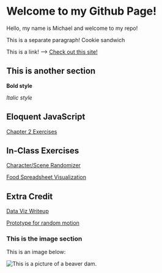 # Welcome to my Github Page!

Hello, my name is Michael and welcome to my repo!

This is a separate paragraph! Cookie sandwich

This is a link! --> [Check out this site!](https://oks-logo.bandcamp.com/)

## This is another section

**Bold style**

*Italic style*

## Eloquent JavaScript

[Chapter 2 Exercises](eloquentjs/eloquent_js_ch2_exercises/index.html)

## In-Class Exercises

[Character/Scene Randomizer](exercises/character_randomizer/index.html)

[Food Spreadsheet Visualization](exercises/food-spreadsheet-in-class/index.html)

## Extra Credit

[Data Viz Writeup](extracredit/extracredit-writeup.md)

[Prototype for random motion](extracredit/extra-credit1/index.html)

### This is the image section

This is an image below:

![This is a picture of a beaver dam.](https://speakingofgeoscience.org/wp-content/uploads/2023/03/dunn-fairfax-1.jpg?w=662)
